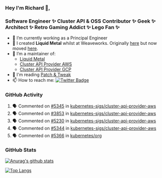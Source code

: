 ### Hey I'm Richard 👋, 

<h3 align="left">Software Engineer ✨ Cluster API & OSS Contributor ✨ Geek ✨ Architect ✨ Retro Gaming Addict ✨ Lego Fan ✨</h3>

- 🔭 I’m currently working as a Principal Engineer
- 📯 I created **Liquid Metal** whilst at Weaveworks. Originally [here](https://github.com/weaveworks-liquidmetal) but now moved [here](https://github.com/liquidmetal-dev).
- 👯 I’m a maintainer of:
  -  [Liquid Metal](https://github.com/liquidmetal-dev)
  -  [Cluster API Provider AWS](https://github.com/kubernetes-sigs/cluster-api-provider-aws)
  -  [Cluster API Provider GCP](https://github.com/kubernetes-sigs/cluster-api-provider-gcp)
- 💬 I'm reading [Patch & Tweak](https://bjooks.com/products/patch-tweak-exploring-modular-synthesis)
- 📫 How to reach me: [![Twitter Badge](https://img.shields.io/badge/-@fruit_case-00acee?style=flat&logo=Twitter&logoColor=white)](https://twitter.com/intent/follow?screen_name=fruit_case "Follow on Twitter")

### GitHub Activity 

<!--START_SECTION:activity-->
1. 🗣 Commented on [#5345](https://github.com/kubernetes-sigs/cluster-api-provider-aws/pull/5345#issuecomment-2668175726) in [kubernetes-sigs/cluster-api-provider-aws](https://github.com/kubernetes-sigs/cluster-api-provider-aws)
2. 🗣 Commented on [#3853](https://github.com/kubernetes-sigs/cluster-api-provider-aws/issues/3853#issuecomment-2668156542) in [kubernetes-sigs/cluster-api-provider-aws](https://github.com/kubernetes-sigs/cluster-api-provider-aws)
3. 🗣 Commented on [#5230](https://github.com/kubernetes-sigs/cluster-api-provider-aws/pull/5230#issuecomment-2663769602) in [kubernetes-sigs/cluster-api-provider-aws](https://github.com/kubernetes-sigs/cluster-api-provider-aws)
4. 🗣 Commented on [#5344](https://github.com/kubernetes-sigs/cluster-api-provider-aws/pull/5344#issuecomment-2663768732) in [kubernetes-sigs/cluster-api-provider-aws](https://github.com/kubernetes-sigs/cluster-api-provider-aws)
5. 🗣 Commented on [#5366](https://github.com/kubernetes/org/issues/5366#issuecomment-2663615806) in [kubernetes/org](https://github.com/kubernetes/org)
<!--END_SECTION:activity-->

### GitHub Stats

[![Anurag's github stats](https://github-readme-stats.vercel.app/api?username=richardcase&count_private=true&show_icons=true)](https://github.com/anuraghazra/github-readme-stats)

[![Top Langs](https://github-readme-stats.vercel.app/api/top-langs/?username=richardcase&hide=html&layout=compact)](https://github.com/anuraghazra/github-readme-stats)
